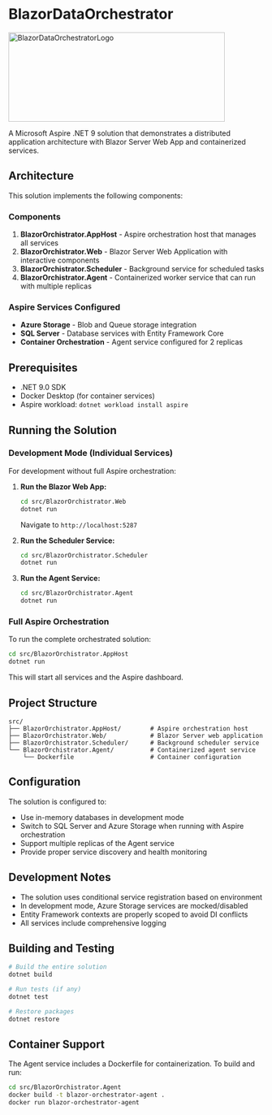 # BlazorDataOrchestrator
<img width="426" height="176" alt="BlazorDataOrchestratorLogo" src="https://github.com/user-attachments/assets/9df86186-193a-4a48-a2ba-e751abbf21eb" />

A Microsoft Aspire .NET 9 solution that demonstrates a distributed application architecture with Blazor Server Web App and containerized services.

## Architecture

This solution implements the following components:

### Components

1. **BlazorOrchistrator.AppHost** - Aspire orchestration host that manages all services
2. **BlazorOrchistrator.Web** - Blazor Server Web Application with interactive components
3. **BlazorOrchistrator.Scheduler** - Background service for scheduled tasks
4. **BlazorOrchistrator.Agent** - Containerized worker service that can run with multiple replicas

### Aspire Services Configured

- **Azure Storage** - Blob and Queue storage integration
- **SQL Server** - Database services with Entity Framework Core
- **Container Orchestration** - Agent service configured for 2 replicas

## Prerequisites

- .NET 9.0 SDK
- Docker Desktop (for container services)
- Aspire workload: `dotnet workload install aspire`

## Running the Solution

### Development Mode (Individual Services)

For development without full Aspire orchestration:

1. **Run the Blazor Web App:**
   ```bash
   cd src/BlazorOrchistrator.Web
   dotnet run
   ```
   Navigate to `http://localhost:5287`

2. **Run the Scheduler Service:**
   ```bash
   cd src/BlazorOrchistrator.Scheduler
   dotnet run
   ```

3. **Run the Agent Service:**
   ```bash
   cd src/BlazorOrchistrator.Agent
   dotnet run
   ```

### Full Aspire Orchestration

To run the complete orchestrated solution:

```bash
cd src/BlazorOrchistrator.AppHost
dotnet run
```

This will start all services and the Aspire dashboard.

## Project Structure

```
src/
├── BlazorOrchistrator.AppHost/        # Aspire orchestration host
├── BlazorOrchistrator.Web/            # Blazor Server web application
├── BlazorOrchistrator.Scheduler/      # Background scheduler service
└── BlazorOrchistrator.Agent/          # Containerized agent service
    └── Dockerfile                     # Container configuration
```

## Configuration

The solution is configured to:

- Use in-memory databases in development mode
- Switch to SQL Server and Azure Storage when running with Aspire orchestration
- Support multiple replicas of the Agent service
- Provide proper service discovery and health monitoring

## Development Notes

- The solution uses conditional service registration based on environment
- In development mode, Azure Storage services are mocked/disabled
- Entity Framework contexts are properly scoped to avoid DI conflicts
- All services include comprehensive logging

## Building and Testing

```bash
# Build the entire solution
dotnet build

# Run tests (if any)
dotnet test

# Restore packages
dotnet restore
```

## Container Support

The Agent service includes a Dockerfile for containerization. To build and run:

```bash
cd src/BlazorOrchistrator.Agent
docker build -t blazor-orchestrator-agent .
docker run blazor-orchestrator-agent
```
